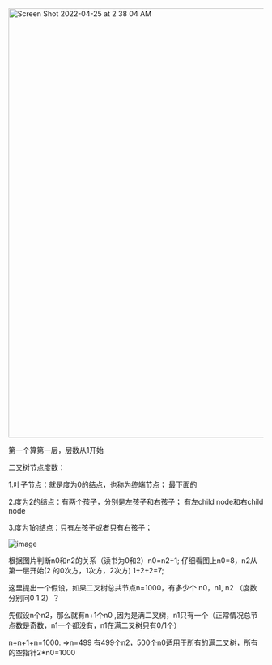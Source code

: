 

<img width="848" alt="Screen Shot 2022-04-25 at 2 38 04 AM" src="https://user-images.githubusercontent.com/59748598/165063132-cb622525-a47b-43dc-b679-6375aea8012c.png">

第一个算第一层，层数从1开始

二叉树节点度数：

1.叶子节点：就是度为0的结点，也称为终端节点； 最下面的

2.度为2的结点：有两个孩子，分别是左孩子和右孩子； 有左child node和右child node

3.度为1的结点：只有左孩子或者只有右孩子；


![image](https://user-images.githubusercontent.com/59748598/165064483-31d7db11-a488-4f6d-a557-946bf9a69e48.png)

根据图片判断n0和n2的关系（读书为0和2）n0=n2+1;  仔细看图上n0=8，n2从第一层开始(2 的0次方，1次方，2次方) 1+2+2=7;  

这里提出一个假设，如果二叉树总共节点n=1000，有多少个 n0，n1, n2 （度数分别问0 1 2）？

先假设n个n2，那么就有n+1个n0 ,因为是满二叉树，n1只有一个（正常情况总节点数是奇数，n1一个都没有，n1在满二叉树只有0/1个）

n+n+1+n=1000. =>n=499 有499个n2，500个n0适用于所有的满二叉树，所有的空指针2*n0=1000

